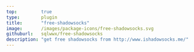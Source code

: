 ```yaml
---
top:         true
type:        plugin
title:       "free-shadowsocks"
image:       /images/package-icons/free-shadowsocks.svg
githuburl:   sqlwwx/free-shadowsocks
description: "get free shadowsocks from http://www.ishadowsocks.me/"
---
```


